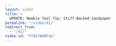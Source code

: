 ```yaml
---
layout: video
title: >
  UPDATE: Newbie Tool Tip: Stiff-Backed Sandpaper
permalink: "/video/41/"
redirect_from:
  - "/41/"
video-id: "5TAE7N6RF3w"
---
```

